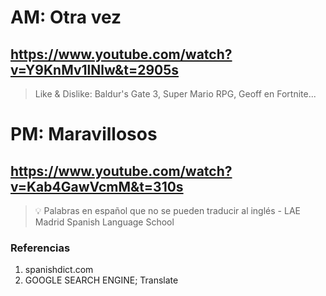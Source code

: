 # AM: Otra vez

## https://www.youtube.com/watch?v=Y9KnMv1lNlw&t=2905s

> Like & Dislike: Baldur's Gate 3, Super Mario RPG, Geoff en Fortnite...

# PM: Maravillosos

## https://www.youtube.com/watch?v=Kab4GawVcmM&t=310s

> 💡 Palabras en español que no se pueden traducir al inglés - LAE Madrid Spanish Language School

### Referencias

1) spanishdict.com
2) GOOGLE SEARCH ENGINE; Translate
